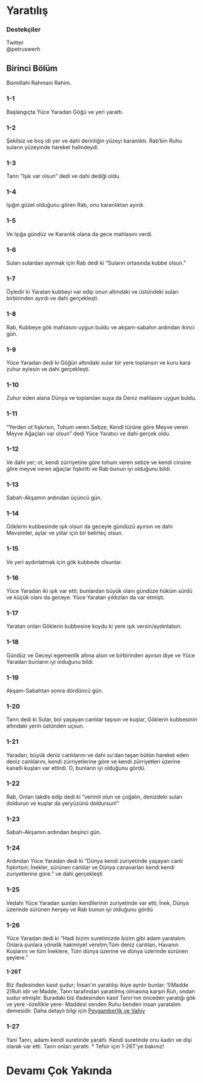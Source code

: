 # Yaratılış

### Destekçiler
Twitter  
@petruswerh   




## Birinci Bölüm

Bismillahi Rahmani Rahim.

### 1-1

Başlangıçta Yüce Yaradan Göğü ve yeri yarattı.

### 1-2

Şekilsiz ve boş idi yer ve dahi derinliğin yüzeyi karanlıktı. Rab’bin Ruhu suların yüzeyinde hareket halindeydi.

### 1-3

Tanrı “Işık var olsun” dedi ve dahi dediği oldu.

### 1-4

Işığın güzel olduğunu gören Rab, onu karanlıktan ayırdı.

### 1-5

Ve Işığa gündüz ve Karanlık olana da gece mahlasını verdi.

### 1-6

Suları sulardan ayırmak için Rab dedi ki “Suların ortasında kubbe olsun.”

### 1-7

Öyledir ki Yaratan kubbeyi var edip onun altındaki ve üstündeki suları birbirinden ayırdı ve dahi gerçekleşti.

### 1-8

Rab, Kubbeye gök mahlasını uygun buldu ve akşam-sabahın ardından ikinci gün.

### 1-9

Yüce Yaradan dedi ki Göğün altındaki sular bir yere toplansın ve kuru kara zuhur eylesin ve dahi gerçekleşti.

### 1-10

Zuhur eden alana Dünya ve toplanılan suya da Deniz mahlasını uygun buldu.

### 1-11

“Yerden ot fışkırsın, Tohum veren Sebze, Kendi türüne göre Meyve veren Meyve Ağaçları var olsun” dedi Yüce Yaratıcı ve dahi gerçek oldu.

### 1-12

Ve dahi yer; ot, kendi zürriyetine göre tohum veren sebze ve kendi cinsine göre meyve veren ağaçlar fışkırttı ve Rab bunun iyi olduğunu bildi.

### 1-13

Sabah-Akşamın ardından üçüncü gün.

### 1-14

Göklerin kubbesinde ışık olsun da geceyle gündüzü ayırsın ve dahi Mevsimler, aylar ve yıllar için bir belirteç olsun.

### 1-15

Ve yeri aydınlatmak için gök kubbede olsunlar.

### 1-16

Yüce Yaradan iki ışık var etti; bunlardan büyük olanı gündüze hüküm sürdü ve küçük olanı da geceye. Yüce Yaratan yıldızları da var etmişti.

### 1-17

Yaratan onları Göklerin kubbesine koydu ki yere ışık versin/aydınlatsın.

### 1-18

Gündüz ve Geceyi egemenlik altına alsın ve birbirinden ayırsın diye ve Yüce Yaradan bunların iyi olduğunu bildi.

### 1-19

Akşam-Sabahtan sonra dördüncü gün.

### 1-20

Tanrı dedi ki Sular, bol yaşayan canlılar taşısın ve kuşlar, Göklerin kubbesinin altındaki yerin üstünden uçsun.

### 1-21

Yaradan, büyük deniz canlılarını ve dahi su'dan taşan bütün hareket eden deniz canlılarını, kendi zürriyetlerine göre ve kendi zürriyetleri üzerine kanatlı kuşları var ettirdi. O, bunların iyi olduğunu gördü.

### 1-22

Rab, Onları takdis edip dedi ki “verimli olun ve çoğalın, denizdeki suları doldurun ve kuşlar da yeryüzünü doldursun!”

### 1-23

Sabah-Akşamın ardından beşinci gün.

### 1-24
Ardından Yüce Yaradan dedi ki “Dünya kendi zuriyetinde yaşayan canlı fışkırtsın; İnekler, sürünen canlılar ve Dünya canavarları kendi kendi zuriyetlerine göre.” ve dahi gerçekleşti

### 1-25
Vedahi Yüce Yaradan şunları kendilerinin zuriyetinde var etti; İnek, Dünya üzerinde sürünen herşey ve Rab bunun iyi olduğunu gördü

### 1-26
Yüce Yaradan dedi ki “Hadi bizim suretimizde bizim gibi adam yaratalım. Onlara şunlara yönelik hakimiyet verelim;Tüm deniz canlıları, Havanın Kuşlarını ve tüm İneklere, Tüm dünya üzerine ve dünya üzerinde sürünen şeylere.”

#### 1-26T
Biz ifadesinden kasıt şudur; İnsan'ın yaratılışı ikiye ayrılır bunlar; 1)Madde 2)Ruh idir ve Madde, Tanrı tarafından yaratılmış olmasına karşın Ruh, ondan sudur etmiştir. Buradaki biz ifadesinden kasıt Tanrı'nın önceden yaratığı gök ve yere -özellikle yere- Maddesi senden Ruhu benden insan yaratalım demesidir. Daha detaylı bilgi için [Peygamberlik ve Vahiy](https://padrosum.github.io/yazılar/nubuvvet-vahiy.html) 

### 1-27
Yani Tanrı, adamı kendi suretinde yarattı. Kendi suretinde onu kadın ve dişi olarak var etti. Tanrı onları yarattı.
*
Tefsir için 1-26T'ye bakınız!


# Devamı Çok Yakında
